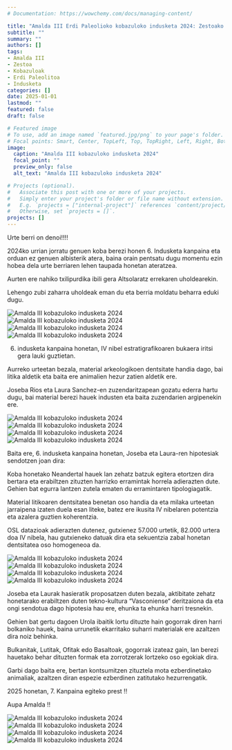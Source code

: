 ```yaml
---
# Documentation: https://wowchemy.com/docs/managing-content/

title: "Amalda III Erdi Paleolioko kobazuloko indusketa 2024: Zestoako Neandertalen bizimodua ikertzen"
subtitle: ""
summary: ""
authors: []
tags: 
- Amalda III
- Zestoa
- Kobazuloak
- Erdi Paleolitoa
- Indusketa
categories: []
date: 2025-01-01
lastmod: ""
featured: false
draft: false

# Featured image
# To use, add an image named `featured.jpg/png` to your page's folder.
# Focal points: Smart, Center, TopLeft, Top, TopRight, Left, Right, BottomLeft, Bottom, BottomRight.
image:
  caption: "Amalda III kobazuloko indusketa 2024"
  focal_point: ""
  preview_only: false
  alt_text: "Amalda III kobazuloko indusketa 2024"

# Projects (optional).
#   Associate this post with one or more of your projects.
#   Simply enter your project's folder or file name without extension.
#   E.g. `projects = ["internal-project"]` references `content/project/deep-learning/index.md`.
#   Otherwise, set `projects = []`.
projects: []
---
```


Urte berri on denoi!!!!

2024ko urrian jorratu genuen koba berezi honen 6. Indusketa kanpaina eta orduan ez genuen
albisterik atera, baina orain pentsatu dugu momentu ezin hobea dela urte berriaren lehen
taupada honetan ateratzea.

Aurten ere nahiko txilipurdika ibili gera Altsolaratz errekaren uholdearekin.

Lehengo zubi zaharra uholdeak eman du eta berria moldatu beharra eduki dugu.

![Amalda III kobazuloko indusketa 2024](media/1.jpg)
![Amalda III kobazuloko indusketa 2024](media/2.jpg)
![Amalda III kobazuloko indusketa 2024](media/3.jpg)
![Amalda III kobazuloko indusketa 2024](media/4.jpg)

6. indusketa kanpaina honetan, IV nibel estratigrafikoaren bukaera iritsi gera lauki guztietan.

Aurreko urteetan bezala, material arkeologikoen dentsitate handia dago, bai litika aldetik eta
baita ere animalien hezur zatien aldetik ere.

Joseba Rios eta Laura Sanchez-en zuzendaritzapean gozatu ederra hartu dugu, bai material
berezi hauek industen eta baita zuzendarien argipenekin ere.

![Amalda III kobazuloko indusketa 2024](media/5.jpg)
![Amalda III kobazuloko indusketa 2024](media/6.jpg)
![Amalda III kobazuloko indusketa 2024](media/7.jpg)
![Amalda III kobazuloko indusketa 2024](media/8.jpg)

Baita ere, 6. indusketa kanpaina honetan, Joseba eta Laura-ren hipotesiak sendotzen joan dira:

Koba honetako Neandertal hauek lan zehatz batzuk egitera etortzen dira bertara eta erabiltzen
zituzten harrizko erramintak horrela adierazten dute. Gehien bat egurra lantzen zutela ematen du
erramintaren tipologiagatik.

Material litikoaren dentsitatea benetan oso handia da eta milaka urteetan jarraipena izaten duela
esan liteke, batez ere ikusita IV nibelaren potentzia eta azalera guztien koherentzia.

OSL datazioak adierazten dutenez, gutxienez 57.000 urtetik, 82.000 urtera doa IV nibela, hau
gutxieneko datuak dira eta sekuentzia zabal honetan dentsitatea oso homogeneoa da.

![Amalda III kobazuloko indusketa 2024](media/9.jpg)
![Amalda III kobazuloko indusketa 2024](media/10.jpg)
![Amalda III kobazuloko indusketa 2024](media/11.jpg)
![Amalda III kobazuloko indusketa 2024](media/12.jpg)

Joseba eta Laurak hasieratik proposatzen duten bezala, aktibitate zehatz honetarako erabiltzen
duten tekno-kultura “Vasconiense“ deritzaiona da eta ongi sendotua dago hipotesia hau ere,
ehunka ta ehunka harri tresnekin.

Gehien bat gertu dagoen Urola ibaitik lortu dituzte hain gogorrak diren harri bolkaniko hauek,
baina urrunetik ekarritako suharri materialak ere azaltzen dira noiz behinka.

Bulkanitak, Lutitak, Ofitak edo Basaltoak, gogorrak izateaz gain, lan berezi hauetako behar
dituzten formak eta zorrotzerak lortzeko oso egokiak dira.

Garbi dago baita ere, bertan kontsumitzen zituztela mota ezberdinetako animaliak, azaltzen
diran espezie ezberdinen zatitutako hezurrengatik.

2025 honetan, 7. Kanpaina egiteko prest !!

Aupa Amalda !!

![Amalda III kobazuloko indusketa 2024](media/13.jpg)
![Amalda III kobazuloko indusketa 2024](media/14.jpg)
![Amalda III kobazuloko indusketa 2024](media/15.jpg)
![Amalda III kobazuloko indusketa 2024](media/16.jpg)

